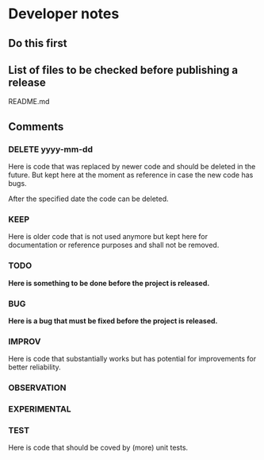 # Developer notes

## Do this first

## List of files to be checked before publishing a release

README.md

## Comments

### DELETE yyyy-mm-dd

Here is code that was replaced by newer code and should be deleted in the future.
But kept here at the moment as reference in case the new code has bugs.

After the specified date the code can be deleted.

### KEEP

Here is older code that is not used anymore but kept here for 
documentation or reference purposes and shall not be removed.

### TODO

**Here is something to be done __before the project is released__.**

### BUG

**Here is a bug that must be fixed before the project is released.**

### IMPROV

Here is code that substantially works but has potential for improvements
for better reliability.

### OBSERVATION

### EXPERIMENTAL

### TEST

Here is code that should be coved by (more) unit tests.
